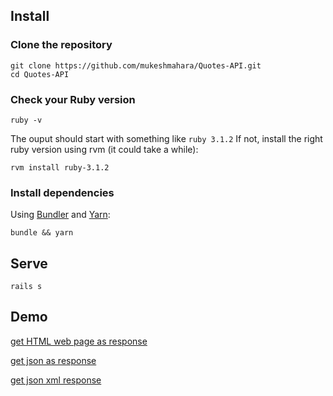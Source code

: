 ## Install

### Clone the repository

```shell
git clone https://github.com/mukeshmahara/Quotes-API.git
cd Quotes-API
```
### Check your Ruby version

```shell
ruby -v
```

The ouput should start with something like `ruby 3.1.2`
If not, install the right ruby version using rvm (it could take a while):

```shell
rvm install ruby-3.1.2
```

### Install dependencies

Using [Bundler](https://github.com/bundler/bundler) and [Yarn](https://github.com/yarnpkg/yarn):

```shell
bundle && yarn
```

## Serve

```shell
rails s
```

## Demo

[get HTML web page  as response](https://suggest-quotes.herokuapp.com/quotes)

[get json as response](https://suggest-quotes.herokuapp.com/quotes.json)

[get json xml response](https://suggest-quotes.herokuapp.com/quotes.xml)
